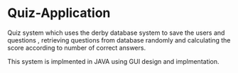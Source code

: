 # Quiz-Application

Quiz system which uses the derby database system to save the users and questions , retrieving questions from database randomly and calculating the score according to number of correct answers.

This system is implmented in JAVA using GUI design and implmentation.
